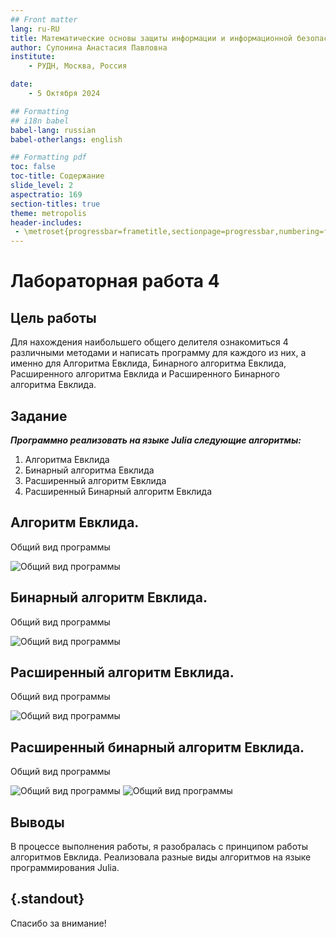 ```yaml
---
## Front matter
lang: ru-RU
title: Математические основы защиты информации и информационной безопасности
author: Супонина Анастасия Павловна
institute: 
    - РУДН, Москва, Россия

date: 
    - 5 Октября 2024

## Formatting
## i18n babel
babel-lang: russian
babel-otherlangs: english

## Formatting pdf
toc: false
toc-title: Содержание
slide_level: 2
aspectratio: 169
section-titles: true
theme: metropolis
header-includes:
 - \metroset{progressbar=frametitle,sectionpage=progressbar,numbering=fraction}
---
```


# Лабораторная работа 4

## Цель работы

Для нахождения наибольшего общего делителя ознакомиться 4 различными методами и написать программу для каждого из них, а именно для Алгоритма Евклида, Бинарного алгоритма Евклида, Расширенного алгоритма Евклида и Расширенного Бинарного алгоритма Евклида.

## Задание

***Программно реализовать на языке Julia следующие алгоритмы:***

1. Алгоритма Евклида
2. Бинарный алгоритма Евклида
3. Расширенный алгоритм Евклида
4. Расширенный Бинарный алгоритм Евклида

## **Алгоритм Евклида.**	

Общий вид программы

![Общий вид программы](photo4/6.JPG)


## **Бинарный алгоритм Евклида.**

Общий вид программы

![Общий вид программы](photo4/13.JPG)


## **Расширенный алгоритм Евклида.**

Общий вид программы

![Общий вид программы](photo4/18.JPG)

## **Расширенный бинарный алгоритм Евклида.**

Общий вид программы

![Общий вид программы](photo4/25.JPG)
![Общий вид программы](photo4/26.JPG)

## Выводы

В процессе выполнения работы, я разобралась с принципом работы алгоритмов Евклида. Реализовала разные виды алгоритмов на языке программирования Julia.

## {.standout}

Спасибо за внимание!
